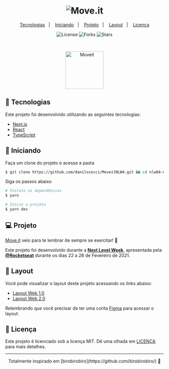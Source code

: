 <h1 align="center">
    <img alt="Move.it" title="Move.it" src=".github/moveit.svg" />
</h1>

<p align="center">
  <a href="#-tecnologias">Tecnologias</a>&nbsp;&nbsp;&nbsp;|&nbsp;&nbsp;&nbsp;
  <a href="#-iniciando">Iniciando</a>&nbsp;&nbsp;&nbsp;|&nbsp;&nbsp;&nbsp;
  <a href="#-projeto">Projeto</a>&nbsp;&nbsp;&nbsp;|&nbsp;&nbsp;&nbsp;
  <a href="#-layout">Layout</a>&nbsp;&nbsp;&nbsp;|&nbsp;&nbsp;&nbsp;
  <a href="#memo-licença">Licença</a>
</p>

<p align="center">
  <img  src="https://img.shields.io/static/v1?label=license&message=MIT&color=5965E0&labelColor=121214" alt="License">
  
  <img src="https://img.shields.io/github/forks/birobirobiro/nlw-04-moveit?label=forks&message=MIT&color=5965E0&labelColor=121214" alt="Forks">     

  <img src="https://img.shields.io/github/stars/birobirobiro/nlw-04-moveit?label=stars&message=MIT&color=5965E0&labelColor=121214" alt="Stars">
</p>

<br>

<p align="center">
  <img alt="Moveit" src=".github/icon.svg" width="120px">
</p>

## 🧪 Tecnologias

Este projeto foi desenvolvido utilizando as seguintes tecnologias:

- [Next.js](https://nextjs.org/)
- [React](https://reactjs.org)
- [TypeScript](https://www.typescriptlang.org/)

## 🚀 Iniciando

Faça um clone do projeto e acesse a pasta

```bash
$ git clone https://github.com/danilocecci/MoveitNLW4.git && cd nlw04-moveit
```

Siga os passos abaixo
```bash
# Instale as dependências
$ yarn

# Inicie o projeto
$ yarn dev
```

## 💻 Projeto

[Move.it](https://move-it-birobirobiro.vercel.app/) veio para te lembrar de sempre se exercitar! 💜 

Este projeto foi desenvolvido durante a **[Next Level Week](https://nextlevelweek.com/)**, apresentada pela **[@Rocketseat](https://github.com/Rocketseat)** durante os dias 22 a 28 de Fevereiro de 2021.

## 🔖 Layout

Você pode visualizar o layout deste projeto acessando os links abaixo:

- [Layout Web 1.0](https://www.figma.com/file/ge20pu3ofMOKoliUyKx1Nl/Move.it-1.0) 
- [Layout Web 2.0](https://www.figma.com/file/7tXndNnentETZjBt4MEeU3/Move.it-2.0-Copy)

Relembrando que você precisar de ter uma conta [Figma](http://figma.com/) para acessar o layout.

## 📝 Licença

Este projeto é licenciado sob a licença MIT. Dê uma olhada em [LICENÇA](LICENSE.md) para mais detalhes.


---

<p align="center">Totalmente inspirado em [birobirobiro](https://github.com/birobirobiro/) 💜</p>

